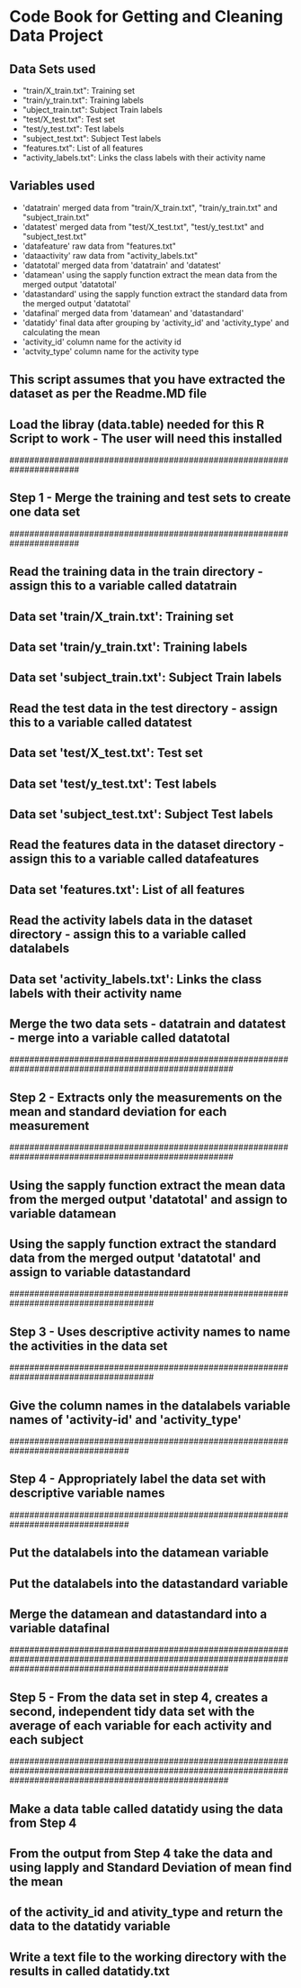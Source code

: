 Code Book for Getting and Cleaning Data Project
===============================================

## Data Sets used

* "train/X_train.txt": Training set
* "train/y_train.txt": Training labels
* "ubject_train.txt": Subject Train labels
* "test/X_test.txt": Test set
* "test/y_test.txt": Test labels
* "subject_test.txt": Subject Test labels
* "features.txt": List of all features
* "activity_labels.txt": Links the class labels with their activity name

## Variables used 

* 'datatrain' merged data from "train/X_train.txt", "train/y_train.txt" and "subject_train.txt"
* 'datatest' merged data from  "test/X_test.txt", "test/y_test.txt" and "subject_test.txt"
* 'datafeature' raw data from "features.txt"
* 'dataactivity' raw data from "activity_labels.txt"
* 'datatotal' merged data from 'datatrain' and 'datatest'
* 'datamean' using the sapply function extract the mean data from the merged output 'datatotal'
* 'datastandard' using the sapply function extract the standard data from the merged output 'datatotal'
* 'datafinal' merged data from 'datamean' and 'datastandard'
* 'datatidy' final data after grouping by 'activity_id' and 'activity_type' and calculating the mean
* 'activity_id' column name for the activity id
* 'actvity_type' column name for the activity type



## This script assumes that you have extracted the dataset as per the Readme.MD file

## Load the libray (data.table) needed for this R Script to work - The user will need this installed

######################################################################
## Step 1 - Merge the training and test sets to create one data set ##
######################################################################

## Read the training data in the train directory - assign this to a variable called datatrain
## Data set 'train/X_train.txt': Training set
## Data set 'train/y_train.txt': Training labels
## Data set 'subject_train.txt': Subject Train labels

## Read the test data in the test directory - assign this to a variable called datatest
## Data set 'test/X_test.txt': Test set
## Data set 'test/y_test.txt': Test labels
## Data set 'subject_test.txt': Subject Test labels

## Read the features data in the dataset directory - assign this to a variable called datafeatures
## Data set 'features.txt': List of all features

## Read the activity labels data in the dataset directory - assign this to a variable called datalabels
## Data set 'activity_labels.txt': Links the class labels with their activity name

## Merge the two data sets - datatrain and datatest - merge into a variable called datatotal

#####################################################################################################
## Step 2 - Extracts only the measurements on the mean and standard deviation for each measurement ##
#####################################################################################################

## Using the sapply function extract the mean data from the merged output 'datatotal' and assign to variable datamean

## Using the sapply function extract the standard data from the merged output 'datatotal' and assign to variable datastandard

#####################################################################################
## Step 3 - Uses descriptive activity names to name the activities in the data set ##
#####################################################################################

## Give the column names in the datalabels variable names of 'activity-id' and 'activity_type'

################################################################################
## Step 4 - Appropriately label the data set with descriptive variable names ##
################################################################################

## Put the datalabels into the datamean variable

## Put the datalabels into the datastandard variable

## Merge the datamean and datastandard into a variable datafinal

############################################################################################################################################################
## Step 5 - From the data set in step 4, creates a second, independent tidy data set with the average of each variable for each activity and each subject ##  
############################################################################################################################################################

## Make a data table called datatidy using the data from Step 4

## From the output from Step 4 take the data and using lapply and Standard Deviation of mean find the mean
## of the activity_id and ativity_type and return the data to the datatidy variable

## Write a text file to the working directory with the results in called datatidy.txt

